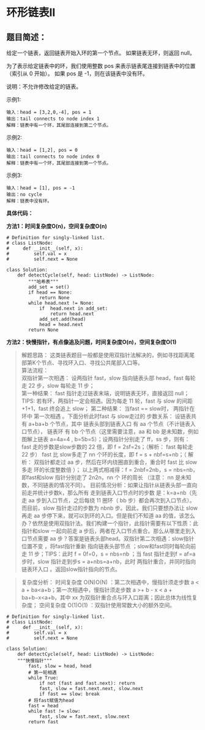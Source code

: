 # 环形链表II
## 题目简述：
给定一个链表，返回链表开始入环的第一个节点。 如果链表无环，则返回 null。

为了表示给定链表中的环，我们使用整数 pos 来表示链表尾连接到链表中的位置（索引从 0 开始）。 如果 pos 是 -1，则在该链表中没有环。

说明：不允许修改给定的链表。

示例1:
	
	输入：head = [3,2,0,-4], pos = 1
	输出：tail connects to node index 1
	解释：链表中有一个环，其尾部连接到第二个节点。

示例2:
	
	输入：head = [1,2], pos = 0
	输出：tail connects to node index 0
	解释：链表中有一个环，其尾部连接到第一个节点。

示例3:

	输入：head = [1], pos = -1
	输出：no cycle
	解释：链表中没有环。
    
**具体代码：**

**方法1：时间复杂度O(n)，空间复杂度O(n)**
	
	# Definition for singly-linked list.
	# class ListNode:
	#     def __init__(self, x):
	#         self.val = x
	#         self.next = None
	
	class Solution:
	    def detectCycle(self, head: ListNode) -> ListNode:
	        """哈希表"""
	        add_set = set()
	        if head == None:
	            return None
	        while head.next != None:
	            if  head.next in add_set:
	                return head.next
	            add_set.add(head)           
	            head = head.next
	        return None

**方法2：快慢指针，有点像追及问题，时间复杂度O(n)，空间复杂度O(1)**

>解题思路：
>这类链表题目一般都是使用双指针法解决的，例如寻找距离尾部第K个节点、寻找环入口、寻找公共尾部入口等。  
>算法流程：  
>双指针第一次相遇： 设两指针 fast，slow 指向链表头部 head，fast 每轮走 22 步，slow 每轮走 11 步；  
第一种结果： fast 指针走过链表末端，说明链表无环，直接返回 null；  
TIPS: 若有环，两指针一定会相遇。因为每走 11 轮，fast 与 slow 的间距 +1+1，fast 终会追上 slow；
第二种结果： 当fast == slow时， 两指针在环中 第一次相遇 。下面分析此时fast 与 slow走过的 步数关系：
设链表共有 a+ba+b 个节点，其中 链表头部到链表入口 有 aa 个节点（不计链表入口节点）， 链表环 有 bb 个节点（这里需要注意，aa 和 bb 是未知数，例如图解上链表 a=4a=4 , b=5b=5）；设两指针分别走了 ff，ss 步，则有：fast 走的步数是slow步数的 22 倍，即 f = 2sf=2s；（解析： fast 每轮走 22 步）
fast 比 slow多走了 nn 个环的长度，即 f = s + nbf=s+nb；（ 解析： 双指针都走过 aa 步，然后在环内绕圈直到重合，重合时 fast 比 slow 多走 环的长度整数倍 ）；
以上两式相减得：f = 2nbf=2nb，s = nbs=nb，即fast和slow 指针分别走了 2n2n，nn 个 环的周长 （注意： nn 是未知数，不同链表的情况不同）。
目前情况分析：如果让指针从链表头部一直向前走并统计步数k，那么所有 走到链表入口节点时的步数 是：k=a+nb（先走 aa 步到入口节点，之后每绕 11 圈环（ bb 步）都会再次到入口节点）。
而目前，slow 指针走过的步数为 nbnb 步。因此，我们只要想办法让 slow 再走 aa 步停下来，就可以到环的入口。但是我们不知道 aa 的值，该怎么办？依然是使用双指针法。我们构建一个指针，此指针需要有以下性质：此指针和slow 一起向前走 a 步后，两者在入口节点重合。那么从哪里走到入口节点需要 aa 步？答案是链表头部head。双指针第二次相遇：slow指针 位置不变 ，将fast指针重新 指向链表头部节点 ；slow和fast同时每轮向前走 11 步；TIPS：此时 f = 0f=0，s = nbs=nb ；当 fast 指针走到f = af=a 步时，slow 指针走到步s = a+nbs=a+nb，此时 两指针重合，并同时指向链表环入口 。返回slow指针指向的节点。

>复杂度分析：
>时间复杂度 O(N)O(N) ：第二次相遇中，慢指针须走步数 a < a + ba<a+b；第一次相遇中，慢指针须走步数 a >+ b - x < a + ba+b−x<a+b，其中 xx 为双指针重合点与环入口距离；因此总体为线性复杂度；
>空间复杂度 O(1)O(1) ：双指针使用常数大小的额外空间。


	# Definition for singly-linked list.
	# class ListNode:
	#     def __init__(self, x):
	#         self.val = x
	#         self.next = None
	
	class Solution:
	    def detectCycle(self, head: ListNode) -> ListNode:
        """快慢指针"""
	        fast, slow = head, head
	        # 第一轮相遇
	        while True:
	            if not (fast and fast.next): return 
	            fast, slow = fast.next.next, slow.next
	            if fast == slow: break
	        # 将fast赋值为head
	        fast = head
	        while fast != slow:
	            fast, slow = fast.next, slow.next
	        return fast